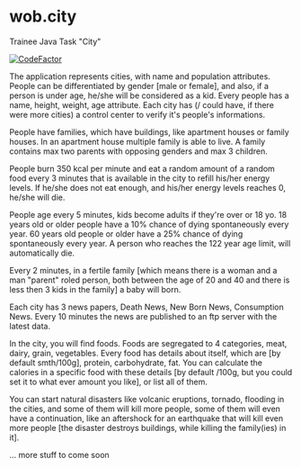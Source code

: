 # wob.city
Trainee Java Task "City"

[![CodeFactor](https://www.codefactor.io/repository/github/romeomihalovics/wob.city/badge)](https://www.codefactor.io/repository/github/romeomihalovics/wob.city)


The application represents cities, with name and population attributes. People can be differentiated by gender [male or female], and also, if a person is under age, he/she will be considered as a kid. Every people has a name, height, weight, age attribute. Each city has (/ could have, if there were more cities) a control center to verify it's people's informations. 

People have families, which have buildings, like apartment houses or family houses. In an apartment house multiple family is able to live. A family contains max two parents with opposing genders and max 3 children. 

People burn 350 kcal per minute and eat a random amount of a random food every 3 minutes that is available in the city to refill his/her energy levels. If he/she does not eat enough, and his/her energy levels reaches 0, he/she will die.

People age every 5 minutes, kids become adults if they're over or 18 yo. 18 years old or older people have a 10% chance of dying spontaneously every year. 60 years old people or older have a 25% chance of dying spontaneously every year. A person who reaches the 122 year age limit, will automatically die.

Every 2 minutes, in a fertile family [which means there is a woman and a man "parent" roled person, both between the age of 20 and 40 and there is less then 3 kids in the family] a baby will born.

Each city has 3 news papers, Death News, New Born News, Consumption News. Every 10 minutes the news are published to an ftp server with the latest data.

In the city, you will find foods. Foods are segregated to 4 categories, meat, dairy, grain, vegetables. Every food has details about itself, which are [by default smth/100g], protein, carbohydrate, fat. You can calculate the calories in a specific food with these details [by default /100g, but you could set it to what ever amount you like], or list all of them.

You can start natural disasters like volcanic eruptions, tornado, flooding in the cities, and some of them will kill more people, some of them will even have a continuation, like an aftershock for an earthquake that will kill even more people [the disaster destroys buildings, while killing the family(ies) in it].

... more stuff to come soon
